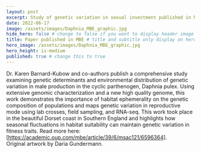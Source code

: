 ```yaml
---
layout: post
excerpt: Study of genetic variation in sexual investment published in Molecular Biology and Evolution
date: 2022-06-17
image: /assets/images/Daphnia_MBE_graphic.jpg
hide_hero: false # change to false if you want to display header image
title: Paper published in MBE # title and subtitle only display on hero
hero_image: /assets/images/Daphnia_MBE_graphic.jpg
hero_height: is-medium
published: true # change this to true
---
```


Dr. Karen Barnard-Kubow and co-authors publish a comprehensive study examining genetic determinants and environmental distribution of genetic variation in male production in the cyclic parthenogen, Daphnia pulex. Using extensive genomic characterization and a new high quality genome, this work demonstrates the importance of habitat ephemerality on the genetic composition of populations and maps genetic variation in reproductive mode using lab crosses, field sampling, and RNA-seq. This work took place in the beautiful Dorset coast in Southern England and highlights how seasonal fluctuations in habitat suitability can maintain genetic variation in fitness traits. Read more here: [https://academic.oup.com/mbe/article/39/6/msac121/6596364].
<br>
Original artwork by Daria Gundermann.

